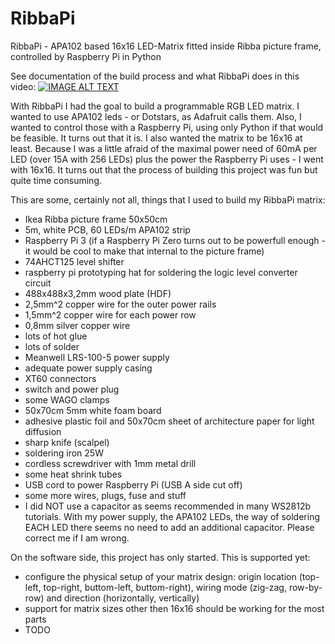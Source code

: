 # RibbaPi
RibbaPi - APA102 based 16x16 LED-Matrix fitted inside Ribba picture frame, controlled by Raspberry Pi in Python

See documentation of the build process and what RibbaPi does in this video:
[![IMAGE ALT TEXT](http://img.youtube.com/vi/UbVjETJd87c/0.jpg)](http://www.youtube.com/watch?v=UbVjETJd87c "RibbaPi - 16x16 APA102 LED matrix build in a Ribba frame controlled by Raspberry Pi with Python")

With RibbaPi I had the goal to build a programmable RGB LED matrix. I wanted to use APA102 leds - or Dotstars, as Adafruit calls them. Also, I wanted to control those with a Raspberry Pi, using only Python if that would be feasible. It turns out that it is. I also wanted the matrix to be 16x16 at least. Because I was a little afraid of the maximal power need of 60mA per LED (over 15A with 256 LEDs) plus the power the Raspberry Pi uses - I went with 16x16. It turns out that the process of building this project was fun but quite time consuming.

This are some, certainly not all, things that I used to build my RibbaPi matrix:
- Ikea Ribba picture frame 50x50cm
- 5m, white PCB, 60 LEDs/m APA102 strip
- Raspberry Pi 3 (if a Raspberry Pi Zero turns out to be powerfull enough - it would be cool to make that internal to the picture frame)
- 74AHCT125 level shifter
- raspberry pi prototyping hat for soldering the logic level converter circuit
- 488x488x3,2mm wood plate (HDF)
- 2,5mm^2 copper wire for the outer power rails
- 1,5mm^2 copper wire for each power row
- 0,8mm silver copper wire
- lots of hot glue
- lots of solder
- Meanwell LRS-100-5 power supply
- adequate power supply casing
- XT60 connectors
- switch and power plug
- some WAGO clamps
- 50x70cm 5mm white foam board
- adhesive plastic foil and 50x70cm sheet of architecture paper for light diffusion
- sharp knife (scalpel)
- soldering iron 25W
- cordless screwdriver with 1mm metal drill
- some heat shrink tubes
- USB cord to power Raspberry Pi (USB A side cut off)
- some more wires, plugs, fuse and stuff
- I did NOT use a capacitor as seems recommended in many WS2812b tutorials. With my power supply, the APA102 LEDs, the way of soldering EACH LED there seems no need to add an additional capacitor. Please correct me if I am wrong.

On the software side, this project has only started.
This is supported yet:
- configure the physical setup of your matrix design: origin location (top-left, top-right, buttom-left, buttom-right), wiring mode (zig-zag, row-by-row) and direction (horizontally, vertically)
- support for matrix sizes other then 16x16 should be working for the most parts
- TODO 

